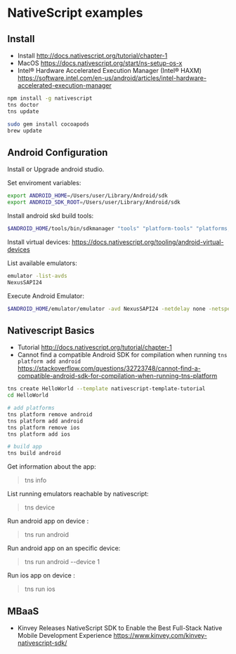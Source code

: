 # NativeScript examples

##  Install

- Install http://docs.nativescript.org/tutorial/chapter-1
- MacOS https://docs.nativescript.org/start/ns-setup-os-x
- Intel® Hardware Accelerated Execution Manager (Intel® HAXM) https://software.intel.com/en-us/android/articles/intel-hardware-accelerated-execution-manager


```bash
npm install -g nativescript
tns doctor
tns update

sudo gem install cocoapods
brew update
```
## Android Configuration

Install or Upgrade android studio.

Set enviroment variables:
```bash
export ANDROID_HOME=/Users/user/Library/Android/sdk
export ANDROID_SDK_ROOT=/Users/user/Library/Android/sdk
```

Install android skd build tools:
```bash
$ANDROID_HOME/tools/bin/sdkmanager "tools" "platform-tools" "platforms;android-25" "build-tools;25.0.2" "extras;android;m2repository" "extras;google;m2repository"
```

Install virtual devices:  https://docs.nativescript.org/tooling/android-virtual-devices

List available emulators:
```bash
emulator -list-avds
NexusSAPI24
```

Execute Android Emulator:
```bash
$ANDROID_HOME/emulator/emulator -avd NexusSAPI24 -netdelay none -netspeed full
```

## Nativescript Basics

- Tutorial http://docs.nativescript.org/tutorial/chapter-1
- Cannot find a compatible Android SDK for compilation when running `tns platform add android`
https://stackoverflow.com/questions/32723748/cannot-find-a-compatible-android-sdk-for-compilation-when-running-tns-platform

```bash
tns create HelloWorld --template nativescript-template-tutorial
cd HelloWorld

# add platforms
tns platform remove android
tns platform add android
tns platform remove ios
tns platform add ios

# build app
tns build android
```

Get information about the app:
> tns info

List running emulators reachable by nativescript:
> tns device

Run android app on device :  
> tns run android

Run android app on an specific device:  
> tns run android --device 1

Run ios app on device :  
> tns run ios



## MBaaS


- Kinvey Releases NativeScript SDK to Enable the Best Full-Stack Native Mobile Development Experience https://www.kinvey.com/kinvey-nativescript-sdk/
